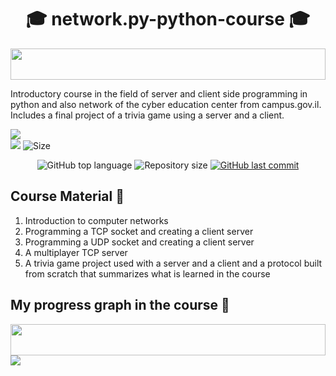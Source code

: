<h1 align="center"> 🎓 network.py-python-course 🎓 </h1>

<img src="https://i.imgur.com/dBaSKWF.gif" height="50" width="100%">

Introductory course in the field of server and client side programming in python and  also network of the cyber education center from campus.gov.il. Includes a final project of a trivia game using a server and a client.  

![](http://ForTheBadge.com/images/badges/made-with-python.svg)
<br>
![](https://img.shields.io/tokei/lines/github/lironmiz/network.py-python-course?color=red&label=Lines%20of%20Code)
![Size](https://img.shields.io/github/repo-size/lironmiz/network.py-python-course?color=red&label=Repo%20Size%20)

<p align="center">
  <img alt="GitHub top language" src="https://img.shields.io/github/languages/top/lironmiz/network.py-python-course?color=04D361&labelColor=000000">
  
 <img alt="Repository size" src="https://img.shields.io/github/repo-size/lironmiz/network.py-python-course?color=04D361&labelColor=000000">
  
  <a href="https://github.com/lironmiz/Link-Tree/commits/master">
    <img alt="GitHub last commit" src="https://img.shields.io/github/last-commit/lironmiz/network.py-python-course?color=04D361&labelColor=000000">
  </a>
</p>

## Course Material 🫡
1. Introduction to computer networks
2. Programming a TCP socket and creating a client server
3. Programming a UDP socket and creating a client server
4. A multiplayer TCP server
5. A trivia game project used with a server and a client and a protocol built from scratch that summarizes what is learned in the course

## My progress graph in the course 🌟

<img src="https://i.imgur.com/dBaSKWF.gif" height="50" width="100%">

<img src="https://media.giphy.com/media/rgzOwma0qMbM3x7Fqi/giphy-downsized.gif">
